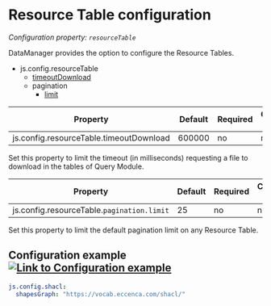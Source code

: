 # Resource Table configuration

*Configuration property: `resourceTable`*

DataManager provides the option to configure the Resource Tables.

-   js.config.resourceTable
    -   [timeoutDownload](https://documentation.eccenca.com/latest/deploy-and-configure/configuration/datamanager/resource-table-configuration#id-.ResourceTableconfigurationv20.10-js.config.resourceTable.timeoutDownload)
    -   pagination
        -   [limit](https://documentation.eccenca.com/latest/deploy-and-configure/configuration/datamanager/resource-table-configuration#id-.ResourceTableconfigurationv20.10-js.config.resourceTable.pagination.limit)

| Property | Default | Required | Conflicts with | Valid values |
| -------- | ------- | -------- | -------------- | ------------ |
| js.config.resourceTable.timeoutDownload | 600000 | no | none | number |

Set this property to limit the timeout (in milliseconds) requesting a file to download in the tables of Query Module.

| Property | Default | Required | Conflicts with | Valid values |
| -------- | ------- | -------- | -------------- | ------------ |
| js.config.resourceTable.`pagination.limit` | 25 | no | none | number |

Set this property to limit the default pagination limit on any Resource Table.

Configuration example[![Link to Configuration example](https://documentation.eccenca.com/_/0A0A79030170B1271BEB591423192709/1599644127360/images/common/link-solid.svg)](https://documentation.eccenca.com/latest/deploy-and-configure/configuration/datamanager/resource-table-configuration#id-.ResourceTableconfigurationv20.10-Configurationexample)
--------------------------------------------------------------------------------------------------------------------------------------------------------------------------------------------------------------------------------------------------------------------------------------------------------------------------------------------------------

``` yaml
js.config.shacl:
  shapesGraph: "https://vocab.eccenca.com/shacl/"
```